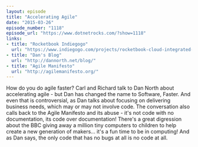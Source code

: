 ```yaml
---
layout: episode
title: "Accelerating Agile"
date: "2015-03-26"
episode_number: "1118"
episode_url: "https://www.dotnetrocks.com/?show=1118"
links:
- title: "Rocketbook Indiegogo"
  url: "https://www.indiegogo.com/projects/rocketbook-cloud-integrated-microwavable-notebook"
- title: "Dan's Blog"
  url: "http://dannorth.net/blog/"
- title: "Agile Manifesto"
  url: "http://agilemanifesto.org/"
---
```


How do you do agile faster? Carl and Richard talk to Dan North about accelerating agile - but Dan has changed the name to Software, Faster. And even that is controversial, as Dan talks about focusing on delivering business needs, which may or may not involve code. The conversation also calls back to the Agile Manifesto and its abuse - it's not code with no documentation, its code over documentation! There's a great digression about the BBC giving away a million tiny computers to children to help create a new generation of makers... it's a fun time to be in computing! And as Dan says, the only code that has no bugs at all is no code at all.
